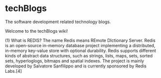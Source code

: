 # techBlogs
The software development related technology blogs. 


Welcome to the techBlogs wiki!

(1) What is REDIS? The name Redis means REmote DIctionary Server. Redis is an open-source in-memory database project implementing a distributed, in-memory key-value store with optional durability. Redis supports different kinds of abstract data structures, such as strings, lists, maps, sets, sorted sets, hyperloglogs, bitmaps and spatial indexes. The project is mainly developed by Salvatore Sanfilippo and is currently sponsored by Redis Labs.[4]
